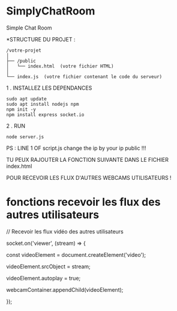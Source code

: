 # SimplyChatRoom

Simple Chat Room 

*STRUCTURE DU PROJET :

    /votre-projet
    │
    ├── /public
    │   └── index.html  (votre fichier HTML)
    │
    └── index.js  (votre fichier contenant le code du serveur)


1 . INSTALLEZ LES DEPENDANCES
    
    sudo apt update
    sudo apt install nodejs npm
    npm init -y
    npm install express socket.io


2 . RUN     

    node server.js

PS : LINE 1 OF script.js change the ip by your ip public !!!

TU PEUX RAJOUTER LA FONCTION SUIVANTE DANS LE FICHIER index.html 

POUR RECEVOIR LES FLUX D'AUTRES WEBCAMS UTILISATEURS !

# fonctions recevoir les flux des autres utilisateurs 

// Recevoir les flux vidéo des autres utilisateurs

socket.on('viewer', (stream) => {

const videoElement = document.createElement('video');

videoElement.srcObject = stream;

videoElement.autoplay = true;

webcamContainer.appendChild(videoElement);
        
});

